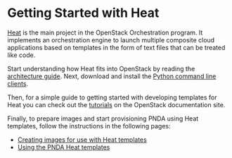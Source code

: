 # Getting Started with Heat

[Heat](https://wiki.openstack.org/wiki/Heat) is the main project in the OpenStack Orchestration program. It implements an orchestration engine to launch multiple composite cloud applications based on templates in the form of text files that can be treated like code. 

Start understanding how Heat fits into OpenStack by reading the [architecture guide](http://docs.openstack.org/kilo/install-guide/install/apt/content/ch_overview.html#). Next, download and install the [Python command line clients](https://wiki.openstack.org/wiki/OpenStackClients).

Then, for a simple guide to getting started with developing templates for Heat you can check out the [tutorials](http://docs.openstack.org/developer/heat/template_guide/hello_world.html) on the OpenStack documentation site.

Finally, to prepare images and start provisioning PNDA using Heat templates, follow the instructions in the following pages:

 * [Creating images for use with Heat templates](../repos/pnda-dib-elements/README.md)
 * [Using the PNDA Heat templates](../repos/pnda-heat-templates/README.md)
